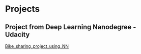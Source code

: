 # Projects

## Project from Deep Learning Nanodegree - Udacity

[Bike_sharing_project_using_NN](https://github.com/DishaBalpande/Bike_Sharing_Project_Using_NN)



